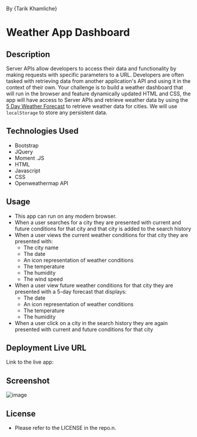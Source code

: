 By {Tarik Khamliche}

# Weather App Dashboard

## Description

Server APIs allow developers to access their data and functionality by making requests with specific parameters to a URL. Developers are often tasked with retrieving data from another application's API and using it in the context of their own. Your challenge is to build a weather dashboard that will run in the browser and feature dynamically updated HTML and CSS, the app will have access to Server APIs and retrieve weather data by using the [5 Day Weather Forecast](https://openweathermap.org/forecast5) to retrieve weather data for cities.
We will use `localStorage` to store any persistent data.

## Technologies Used

- Bootstrap
- JQuery
- Moment .JS
- HTML
- Javascript
- CSS
- Openweathermap API

## Usage

- This app can run on any modern browser.
- When a user searches for a city they are presented with current and future conditions for that city and that city is added to the search history
- When a user views the current weather conditions for that city they are presented with:
  - The city name
  - The date
  - An icon representation of weather conditions
  - The temperature
  - The humidity
  - The wind speed
- When a user view future weather conditions for that city they are presented with a 5-day forecast that displays:
  - The date
  - An icon representation of weather conditions
  - The temperature
  - The humidity
- When a user click on a city in the search history they are again presented with current and future conditions for that city

## Deployment Live URL

Link to the live app:

## Screenshot
![image](https://user-images.githubusercontent.com/115656280/210138090-326de01f-d0eb-43db-adfc-8e4d0342f3be.png)

## License

- Please refer to the LICENSE in the repo.n.
